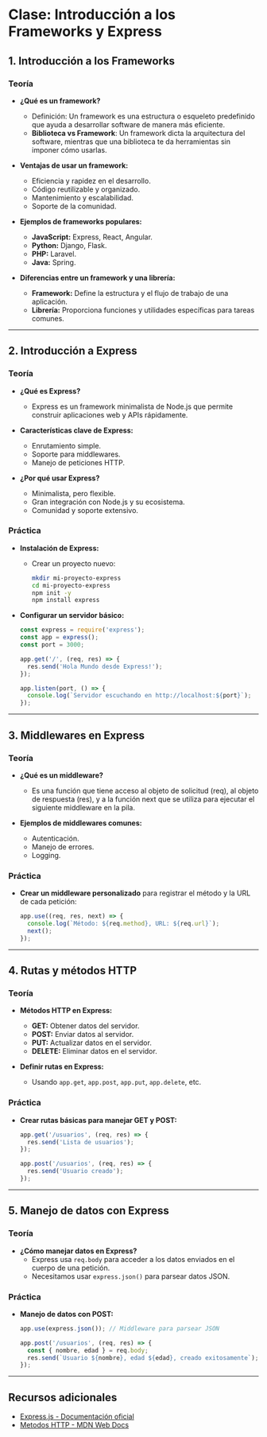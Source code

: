 # Clase: Introducción a los Frameworks y Express

## 1. Introducción a los Frameworks 

### Teoría

- **¿Qué es un framework?**
  - Definición: Un framework es una estructura o esqueleto predefinido que ayuda a desarrollar software de manera más eficiente.
  - **Biblioteca vs Framework**: Un framework dicta la arquitectura del software, mientras que una biblioteca te da herramientas sin imponer cómo usarlas.

- **Ventajas de usar un framework:**
  - Eficiencia y rapidez en el desarrollo.
  - Código reutilizable y organizado.
  - Mantenimiento y escalabilidad.
  - Soporte de la comunidad.

- **Ejemplos de frameworks populares:**
  - **JavaScript:** Express, React, Angular.
  - **Python:** Django, Flask.
  - **PHP:** Laravel.
  - **Java:** Spring.

- **Diferencias entre un framework y una librería:**
  - **Framework:** Define la estructura y el flujo de trabajo de una aplicación.
  - **Librería:** Proporciona funciones y utilidades específicas para tareas comunes.


---

## 2. Introducción a Express

### Teoría 

- **¿Qué es Express?**
  - Express es un framework minimalista de Node.js que permite construir aplicaciones web y APIs rápidamente.

- **Características clave de Express:**
  - Enrutamiento simple.
  - Soporte para middlewares.
  - Manejo de peticiones HTTP.

- **¿Por qué usar Express?**
  - Minimalista, pero flexible.
  - Gran integración con Node.js y su ecosistema.
  - Comunidad y soporte extensivo.

### Práctica 

- **Instalación de Express:**
  - Crear un proyecto nuevo:
    ```bash
    mkdir mi-proyecto-express
    cd mi-proyecto-express
    npm init -y
    npm install express
    ```

- **Configurar un servidor básico:**

    ```javascript
    const express = require('express');
    const app = express();
    const port = 3000;

    app.get('/', (req, res) => {
      res.send('Hola Mundo desde Express!');
    });

    app.listen(port, () => {
      console.log(`Servidor escuchando en http://localhost:${port}`);
    });
    ```

---

## 3. Middlewares en Express 

### Teoría 

- **¿Qué es un middleware?**
  - Es una función que tiene acceso al objeto de solicitud (req), al objeto de respuesta (res), y a la función next que se utiliza para ejecutar el siguiente middleware en la pila.
  
- **Ejemplos de middlewares comunes:**
  - Autenticación.
  - Manejo de errores.
  - Logging.

### Práctica

- **Crear un middleware personalizado** para registrar el método y la URL de cada petición:

    ```javascript
    app.use((req, res, next) => {
      console.log(`Método: ${req.method}, URL: ${req.url}`);
      next();
    });
    ```

---

## 4. Rutas y métodos HTTP

### Teoría 

- **Métodos HTTP en Express:**
  - **GET:** Obtener datos del servidor.
  - **POST:** Enviar datos al servidor.
  - **PUT:** Actualizar datos en el servidor.
  - **DELETE:** Eliminar datos en el servidor.

- **Definir rutas en Express:**
  - Usando `app.get`, `app.post`, `app.put`, `app.delete`, etc.

### Práctica 

- **Crear rutas básicas para manejar GET y POST:**

    ```javascript
    app.get('/usuarios', (req, res) => {
      res.send('Lista de usuarios');
    });

    app.post('/usuarios', (req, res) => {
      res.send('Usuario creado');
    });
    ```

---

## 5. Manejo de datos con Express 

### Teoría

- **¿Cómo manejar datos en Express?**
  - Express usa `req.body` para acceder a los datos enviados en el cuerpo de una petición.
  - Necesitamos usar `express.json()` para parsear datos JSON.

### Práctica

- **Manejo de datos con POST:**

    ```javascript
    app.use(express.json()); // Middleware para parsear JSON

    app.post('/usuarios', (req, res) => {
      const { nombre, edad } = req.body;
      res.send(`Usuario ${nombre}, edad ${edad}, creado exitosamente`);
    });
    ```

---

## Recursos adicionales

- [Express.js - Documentación oficial](https://expressjs.com/)
- [Metodos HTTP - MDN Web Docs](https://developer.mozilla.org/es/docs/Web/HTTP/Methods)
